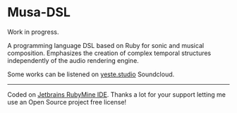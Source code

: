 # Musa-DSL

Work in progress.

A programming language DSL based on Ruby for sonic and musical composition. 
Emphasizes the creation of complex temporal structures independently of the audio rendering engine.

Some works can be listened on [yeste.studio](https://soundcloud.com/yeste-studio) Soundcloud.

---

Coded on [Jetbrains RubyMine IDE](https://www.jetbrains.com/?from=Musa-DSL). Thanks a lot for your support letting me use an Open Source project free license! 
